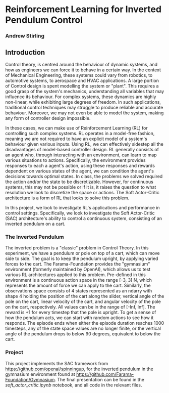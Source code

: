 # Reinforcement Learning for Inverted Pendulum Control

### Andrew Stirling

## Introduction

Control theory, is centred around the behaviour of dynamic systems, and how as
engineers we can force it to behave in a certain way. In the context of Mechanical Engineering, these systems could vary from robotics, to automotive systems, to aerospace and HVAC applications. A large portion of Control design is spent modelling the system or "plant". This requires a good grasp of the system's mechanics, understanding all variables that may influence its behaviour. For complex systems, these dynamics are highly non-linear, while exhibiting large degrees of freedom. In such applications, traditional control techniques may struggle to produce reliable and accurate behaviour. Moreover, we may not even be able to model the system, making any form of controller design impossible. 

In these cases, we can make use of Reinforcement Learning (RL) for controlling such complex systems. RL operates in a model-free fashion, meaning we are not required to have an explicit model of a system's behaviour given various inputs. Using RL, we can effectively sidestep all the disadvantages of model-based controller design. RL generally consists of an agent who, through interacting with an environment, can learn to map various situations to actions. Specifically, the environment provides responses to each a agent's action, using these responses and rewards dependent on various states of the agent, we can condition the agent's decisions towards optimal states. In class, the problems we solved required the action and/or the state to be discretizable. However, for continuous systems, this may not be possible or if it is, it raises the question to what resolution we look to discretize the space or actions. The Soft Actor-Critic architecture is a form of RL that looks to solve this problem. 

In this project, we look to investigate RL's applications and performance in control settings. Specifically, we look to investigate the Soft Actor-Critic (SAC) architecture's ability to control a continuous system, consisting of an inverted pendulum on a cart. 

### The Inverted Pendulum

The inverted problem is a "classic" problem in Control Theory. In this experiment, we have a pendulum or pole on top of a cart, which can move side to side. The goal is to keep the pendulum upright, by applying varied forces to the cart. The Farama-Foundation provides the "gymnasium" environment (formerly maintained by OpenAI), which allows us to test various RL architectures applied to this problem. Pre-defined in this environment is a continuous action space in the range [-3, 3] N, which represents the amount of force we can apply to the cart. Similarly, the observations space consists of 4 states represented as an ndarry with shape 4 holding the position of the cart along the slider, vertical angle of the pole on the cart, linear velocity of the cart, and angular velocity of the pole on the cart, respectively. All values can be in the range of [-Inf, Inf]. The reward is +1 for every timestep that the pole is upright. To get a sense of how the pendulum acts, we can start with random actions to see how it responds. The episode ends when either the episode duration reaches 1000 timesteps, any of the state space values are no longer finite, or the vertical angle of the pendulum drops to below 90 degrees, equivalent to below the cart.

### Project

This project implements the SAC framework from https://github.com/openai/spinningup, for the inverted pendulum in the gymnasium environment found at https://github.com/Farama-Foundation/Gymnasium. The final presentation can be found in the *soft_actor_critic.ipynb* notebook, and all code in the relevant files.